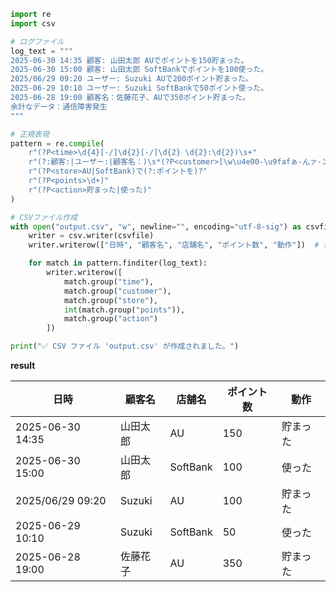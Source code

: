 ```Python
import re
import csv

# ログファイル
log_text = """
2025-06-30 14:35 顧客: 山田太郎 AUでポイントを150貯まった。
2025-06-30 15:00 顧客: 山田太郎 SoftBankでポイントを100使った。
2025/06/29 09:20 ユーザー: Suzuki AUで200ポイント貯まった。
2025-06-29 10:10 ユーザー: Suzuki SoftBankで50ポイント使った。
2025-06-28 19:00 顧客名：佐藤花子、AUで350ポイント貯まった。
余計なデータ：通信障害発生
"""

# 正規表現
pattern = re.compile(
    r"(?P<time>\d{4}[-/]\d{2}[-/]\d{2} \d{2}:\d{2})\s+"
    r"(?:顧客:|ユーザー:|顧客名：)\s*(?P<customer>[\w\u4e00-\u9fafぁ-んァ-ンー]+).*?"
    r"(?P<store>AU|SoftBank)で(?:ポイントを)?"
    r"(?P<points>\d+)"
    r"(?P<action>貯まった|使った)"
)

# CSVファイル作成
with open("output.csv", "w", newline="", encoding="utf-8-sig") as csvfile:
    writer = csv.writer(csvfile)
    writer.writerow(["日時", "顧客名", "店舗名", "ポイント数", "動作"])  # 表頭

    for match in pattern.finditer(log_text):
        writer.writerow([
            match.group("time"),
            match.group("customer"),
            match.group("store"),
            int(match.group("points")),
            match.group("action")
        ])

print("✅ CSV ファイル 'output.csv' が作成されました。")
```
**result**

|日時	|顧客名	|店舗名	|ポイント数	|動作|
|-------------|----------|---------|---------|---------|
|2025-06-30 14:35	|山田太郎	|AU|	150|	貯まった|
|2025-06-30 15:00	|山田太郎	|SoftBank|	100|	使った|
|2025/06/29 09:20	|Suzuki	|AU|	100|	貯まった|
|2025-06-29 10:10	|Suzuki	|SoftBank|	50|	使った|
|2025-06-28 19:00	|佐藤花子	|AU|	350|	貯まった|
